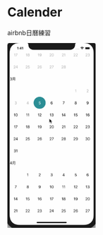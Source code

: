 # Calender

airbnb日曆練習

<img src="https://github.com/james41015/Calender/raw/master/calender.gif" width="200">

